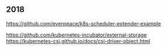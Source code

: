 2018
----------

https://github.com/everpeace/k8s-scheduler-extender-example

https://github.com/kubernetes-incubator/external-storage  
https://kubernetes-csi.github.io/docs/csi-driver-object.html
